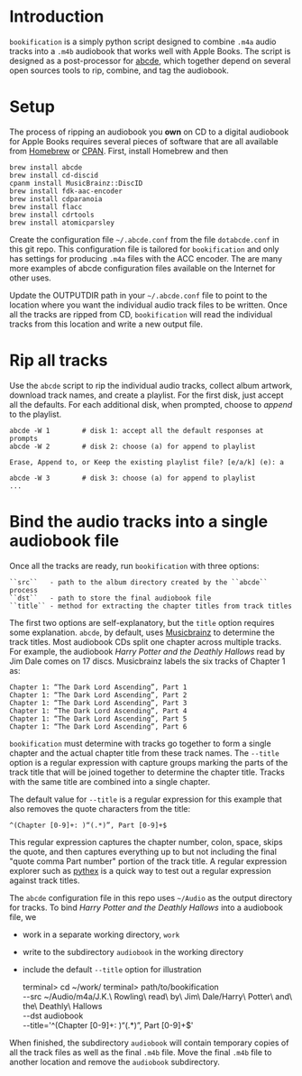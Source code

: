 # Introduction

``bookification`` is a simply python script designed to combine ``.m4a`` audio
tracks into a ``.m4b`` audiobook that works well with Apple Books. The script
is designed as a post-processor for [abcde](https://abcde.einval.com/wiki/),
which together depend on several open sources tools to rip, combine, and tag
the audiobook.

# Setup

The process of ripping an audiobook you **own** on CD to a digital audiobook for
Apple Books requires several pieces of software that are all available from
[Homebrew](https://brew.sh/) or [CPAN](https://www.cpan.org/). First, install
Homebrew and then

    brew install abcde
    brew install cd-discid
    cpanm install MusicBrainz::DiscID
    brew install fdk-aac-encoder          
    brew install cdparanoia
    brew install flacc
    brew install cdrtools
    brew install atomicparsley

Create the configuration file ``~/.abcde.conf`` from the file ``dotabcde.conf``
in this git repo. This configuration file is tailored for ``bookification`` and
only has settings for producing ``.m4a`` files with the ACC encoder. The are
many more examples of abcde configuration files available on the Internet for
other uses.

Update the OUTPUTDIR path in your ``~/.abcde.conf`` file to point to the
location where you want the individual audio track files to be written. Once
all the tracks are ripped from CD, ``bookification`` will read the individual
tracks from this location and write a new output file.

# Rip all tracks

Use the ``abcde`` script to rip the individual audio tracks, collect album
artwork, download track names, and create a playlist. For the first disk,
just accept all the defaults. For each additional disk, when prompted,
choose to *append* to the playlist.

    abcde -W 1        # disk 1: accept all the default responses at prompts
    abcde -W 2        # disk 2: choose (a) for append to playlist

    Erase, Append to, or Keep the existing playlist file? [e/a/k] (e): a
    
    abcde -W 3        # disk 3: choose (a) for append to playlist
    ...

# Bind the audio tracks into a single audiobook file

Once all the tracks are ready, run ``bookification`` with three options:

    ``src``   - path to the album directory created by the ``abcde`` process
    ``dst``   - path to store the final audiobook file
    ``title`` - method for extracting the chapter titles from track titles

The first two options are self-explanatory, but the ``title`` option requires
some explanation. ``abcde``, by default, uses
[Musicbrainz](https://musicbrainz.org/) to determine the track titles. Most
audiobook CDs split one chapter across multiple tracks. For example, the
audiobook _Harry Potter and the Deathly Hallows_ read by Jim Dale comes on 17
discs. Musicbrainz labels the six tracks of Chapter 1 as:

    Chapter 1: “The Dark Lord Ascending”, Part 1
    Chapter 1: “The Dark Lord Ascending”, Part 2
    Chapter 1: “The Dark Lord Ascending”, Part 3
    Chapter 1: “The Dark Lord Ascending”, Part 4
    Chapter 1: “The Dark Lord Ascending”, Part 5
    Chapter 1: “The Dark Lord Ascending”, Part 6
    
``bookification`` must determine with tracks go together to form a single
chapter and the actual chapter title from these track names. The ``--title``
option is a regular expression with capture groups marking the parts of
the track title that will be joined together to determine the chapter title.
Tracks with the same title are combined into a single chapter.

The default value for ``--title`` is a regular expression for this example
that also removes the quote characters from the title:

    ^(Chapter [0-9]+: )“(.*)”, Part [0-9]+$

This regular expression captures the chapter number, colon, space, skips the
quote, and then captures everything up to but not including the final "quote
comma Part number" portion of the track title. A regular expression explorer
such as [pythex](https://pythex.org/) is a quick way to test out a regular
expression against track titles.

The ``abcde`` configuration file in this repo uses ``~/Audio`` as the output
directory for tracks. To bind _Harry Potter and the Deathly Hallows_ into a
audiobook file, we

* work in a separate working directory, ``work``
* write to the subdirectory ``audiobook`` in the working directory
* include the default ``--title`` option for illustration 

    terminal> cd ~/work/
    terminal> path/to/bookification \
    --src ~/Audio/m4a/J.K.\ Rowling\ read\ by\ Jim\ Dale/Harry\ Potter\ and\ the\ Deathly\ Hallows \
    --dst audiobook \
    --title='^(Chapter [0-9]+: )“(.*)”, Part [0-9]+$'

When finished, the subdirectory ``audiobook`` will contain temporary
copies of all the track files as well as the final ``.m4b`` file.  Move
the final ``.m4b`` file to another location and remove the ``audiobook``
subdirectory.


